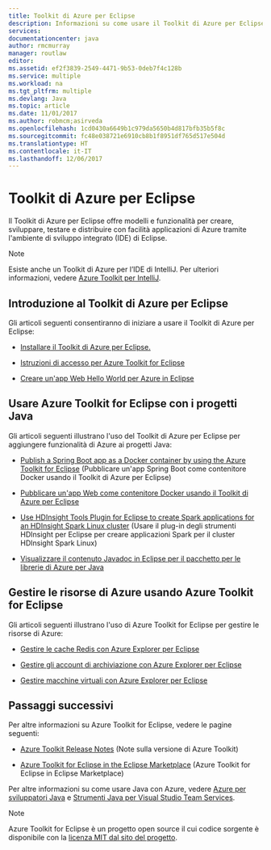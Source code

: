```yaml
---
title: Toolkit di Azure per Eclipse
description: Informazioni su come usare il Toolkit di Azure per Eclipse
services: 
documentationcenter: java
author: rmcmurray
manager: routlaw
editor: 
ms.assetid: ef2f3839-2549-4471-9b53-0deb7f4c128b
ms.service: multiple
ms.workload: na
ms.tgt_pltfrm: multiple
ms.devlang: Java
ms.topic: article
ms.date: 11/01/2017
ms.author: robmcm;asirveda
ms.openlocfilehash: 1cd0430a6649b1c979da5650b4d817bfb35b5f8c
ms.sourcegitcommit: fc48e038721e6910cb8b1f8951df765d517e504d
ms.translationtype: HT
ms.contentlocale: it-IT
ms.lasthandoff: 12/06/2017
---
```

# <a name="azure-toolkit-for-eclipse"></a>Toolkit di Azure per Eclipse
Il Toolkit di Azure per Eclipse offre modelli e funzionalità per creare, sviluppare, testare e distribuire con facilità applicazioni di Azure tramite l'ambiente di sviluppo integrato (IDE) di Eclipse.

> [!NOTE]
> 
> Esiste anche un Toolkit di Azure per l’IDE di IntelliJ. Per ulteriori informazioni, vedere [Azure Toolkit per IntelliJ](../intellij/azure-toolkit-for-intellij.md).
> 

## <a name="get-started-with-the-azure-toolkit-for-eclipse"></a>Introduzione al Toolkit di Azure per Eclipse
Gli articoli seguenti consentiranno di iniziare a usare il Toolkit di Azure per Eclipse:

* [Installare il Toolkit di Azure per Eclipse.](azure-toolkit-for-eclipse-installation.md)

* [Istruzioni di accesso per Azure Toolkit for Eclipse](azure-toolkit-for-eclipse-sign-in-instructions.md)

* [Creare un'app Web Hello World per Azure in Eclipse](azure-toolkit-for-eclipse-create-hello-world-web-app.md)

## <a name="use-the-azure-toolkit-for-eclipse-with-your-java-projects"></a>Usare Azure Toolkit for Eclipse con i progetti Java
Gli articoli seguenti illustrano l'uso del Toolkit di Azure per Eclipse per aggiungere funzionalità di Azure ai progetti Java:

* [Publish a Spring Boot app as a Docker container by using the Azure Toolkit for Eclipse](azure-toolkit-for-eclipse-publish-spring-boot-docker-app.md) (Pubblicare un'app Spring Boot come contenitore Docker usando il Toolkit di Azure per Eclipse)

* [Pubblicare un'app Web come contenitore Docker usando il Toolkit di Azure per Eclipse](azure-toolkit-for-eclipse-publish-as-docker-container.md)

* [Use HDInsight Tools Plugin for Eclipse to create Spark applications for an HDInsight Spark Linux cluster](/azure/hdinsight/hdinsight-apache-spark-eclipse-tool-plugin) (Usare il plug-in degli strumenti HDInsight per Eclipse per creare applicazioni Spark per il cluster HDInsight Spark Linux)

* [Visualizzare il contenuto Javadoc in Eclipse per il pacchetto per le librerie di Azure per Java](azure-toolkit-for-eclipse-displaying-javadoc-content-for-azure-libraries.md)

## <a name="manage-azure-resources-using-the-azure-toolkit-for-eclipse"></a>Gestire le risorse di Azure usando Azure Toolkit for Eclipse
Gli articoli seguenti illustrano l'uso di Azure Toolkit for Eclipse per gestire le risorse di Azure:

* [Gestire le cache Redis con Azure Explorer per Eclipse](azure-toolkit-for-eclipse-managing-redis-caches-using-azure-explorer.md)

* [Gestire gli account di archiviazione con Azure Explorer per Eclipse](azure-toolkit-for-eclipse-managing-storage-accounts-using-azure-explorer.md)

* [Gestire macchine virtuali con Azure Explorer per Eclipse](azure-toolkit-for-eclipse-managing-virtual-machines-using-azure-explorer.md)

## <a name="next-steps"></a>Passaggi successivi

Per altre informazioni su Azure Toolkit for Eclipse, vedere le pagine seguenti:

* [Azure Toolkit Release Notes](https://github.com/Microsoft/azure-tools-for-java/releases) (Note sulla versione di Azure Toolkit)

* [Azure Toolkit for Eclipse in the Eclipse Marketplace](http://marketplace.eclipse.org/content/azure-toolkit-eclipse) (Azure Toolkit for Eclipse in Eclipse Marketplace)

Per altre informazioni su come usare Java con Azure, vedere [Azure per sviluppatori Java](https://docs.microsoft.com/java/azure/) e [Strumenti Java per Visual Studio Team Services](https://java.visualstudio.com/).

<!-- [!INCLUDE [azure-toolkit-for-eclipse-additional-resources](../includes/azure-toolkit-for-eclipse-additional-resources.md)] -->

> [!NOTE]
> 
> Azure Toolkit for Eclipse è un progetto open source il cui codice sorgente è disponibile con la [licenza MIT dal sito del progetto](https://github.com/microsoft/azure-tools-for-java).
> 

<!-- URL List -->

[Azure for Java Developers]: https://docs.microsoft.com/java/azure
[Java Tools for Visual Studio Team Services]: https://java.visualstudio.com/

<!-- Temporarily Deprecated URLs -->

<!-- [Deploying large deployments](azure-toolkit-for-eclipse-deploying-large-deployments.md) -->
<!-- [How to Maintain Session Data with Session Affinity]: http://go.microsoft.com/fwlink/?LinkID=699539 -->
<!-- [How to Use Co-located Caching]: http://go.microsoft.com/fwlink/?LinkID=699542 -->
<!-- [How to Use Dedicated Caching]: http://go.microsoft.com/fwlink/?LinkID=699543 -->
<!-- [How to Use JMS with AMQP 1.0 in Azure with Eclipse]: http://go.microsoft.com/fwlink/?LinkID=699544 -->
<!-- [How to Use SSL Offloading]: http://go.microsoft.com/fwlink/?LinkID=699545 -->
<!-- [SSL Offloading]: http://go.microsoft.com/fwlink/?LinkID=699549 -->
<!-- [Using the Azure Service Runtime Library in JSP]: http://go.microsoft.com/fwlink/?LinkID=699551 -->
<!-- [How to Authenticate Web Users with Azure Access Control Service Using Eclipse]: /azure/active-directory/active-directory-java-authenticate-users-access-control-eclipse.md -->
<!-- [Debug a Java Web App on Azure in Eclipse]: /azure/app-service-web/app-service-web-debug-java-web-app-in-eclipse.md -->
<!-- [Debugging Azure Applications in Eclipse]: azure-toolkit-for-eclipse-debugging-azure-applications.md -->

<!-- Legacy MSDN URL = https://msdn.microsoft.com/library/azure/hh694271.aspx -->

